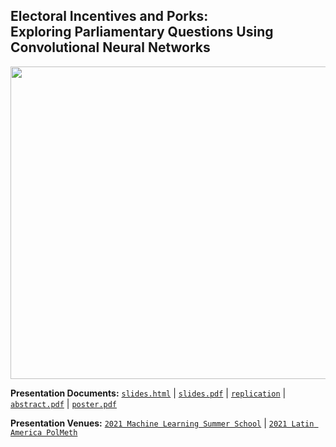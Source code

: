 ## Electoral Incentives and Porks: <br> Exploring Parliamentary Questions Using Convolutional Neural Networks <br />  



<p align="center">
  <img width="700" height="500" src="https://raw.githack.com/davidycliao/elp/main/paper/Electoral_Incentives_and_Porks.png" >
</p>




**Presentation Documents:** [`slides.html`](https://raw.githack.com/davidycliao/elp/main/slides/slides.html#1) | [`slides.pdf`](https://raw.githack.com/davidycliao/elp/main/slides/slides.pdf) | [`replication`](https://github.com/davidycliao/PorkCNN) | [`abstract.pdf`](https://raw.githack.com/davidycliao/elp/main/paper/abstract.pdf) | [`poster.pdf`](https://raw.githack.com/davidycliao/elp/main/paper/Electoral_Incentives_and_Porks.pdf) 


**Presentation Venues:** [`2021 Machine Learning Summer School`](http://ai.ntu.edu.tw/mlss2021/) | [`2021 Latin America PolMeth`](https://docs.google.com/document/d/1IVoHIswSK_iGrF0i71uvQWWBm_rNmKH1qZH-FXxY4KQ/edit) 
